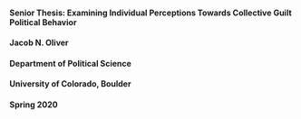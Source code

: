 #### Senior Thesis: Examining Individual Perceptions Towards Collective Guilt Political Behavior
#### Jacob N. Oliver
#### Department of Political Science
#### University of Colorado, Boulder
#### Spring 2020
